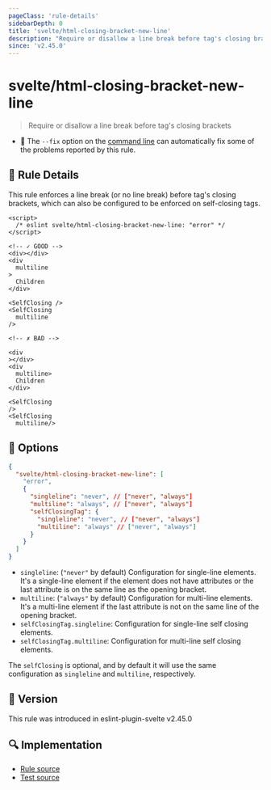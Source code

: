 ```yaml
---
pageClass: 'rule-details'
sidebarDepth: 0
title: 'svelte/html-closing-bracket-new-line'
description: "Require or disallow a line break before tag's closing brackets"
since: 'v2.45.0'
---
```


# svelte/html-closing-bracket-new-line

> Require or disallow a line break before tag's closing brackets

- :wrench: The `--fix` option on the [command line](https://eslint.org/docs/user-guide/command-line-interface#fixing-problems) can automatically fix some of the problems reported by this rule.

## :book: Rule Details

This rule enforces a line break (or no line break) before tag's closing brackets, which can also be configured to be enforced on self-closing tags.

<ESLintCodeBlock fix>

<!-- prettier-ignore-start -->
<!--eslint-skip-->

```svelte
<script>
  /* eslint svelte/html-closing-bracket-new-line: "error" */
</script>

<!-- ✓ GOOD -->
<div></div>
<div
  multiline
>
  Children
</div>

<SelfClosing />
<SelfClosing
  multiline
/>

<!-- ✗ BAD -->

<div
></div>
<div
  multiline>
  Children
</div>

<SelfClosing
/>
<SelfClosing
  multiline/>
```

<!-- prettier-ignore-end -->

</ESLintCodeBlock>

## :wrench: Options

```json
{
  "svelte/html-closing-bracket-new-line": [
    "error",
    {
      "singleline": "never", // ["never", "always"]
      "multiline": "always", // ["never", "always"]
      "selfClosingTag": {
        "singleline": "never", // ["never", "always"]
        "multiline": "always" // ["never", "always"]
      }
    }
  ]
}
```

- `singleline`: (`"never"` by default) Configuration for single-line elements. It's a single-line element if the element does not have attributes or the last attribute is on the same line as the opening bracket.
- `multiline`: (`"always"` by default) Configuration for multi-line elements. It's a multi-line element if the last attribute is not on the same line of the opening bracket.
- `selfClosingTag.singleline`: Configuration for single-line self closing elements.
- `selfClosingTag.multiline`: Configuration for multi-line self closing elements.

The `selfClosing` is optional, and by default it will use the same configuration as `singleline` and `multiline`, respectively.

## :rocket: Version

This rule was introduced in eslint-plugin-svelte v2.45.0

## :mag: Implementation

- [Rule source](https://github.com/sveltejs/eslint-plugin-svelte/blob/main/packages/eslint-plugin-svelte/src/rules/html-closing-bracket-new-line.ts)
- [Test source](https://github.com/sveltejs/eslint-plugin-svelte/blob/main/packages/eslint-plugin-svelte/tests/src/rules/html-closing-bracket-new-line.ts)
